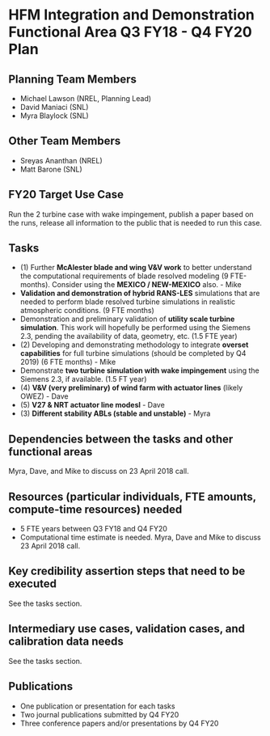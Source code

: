 # HFM Integration and Demonstration Functional Area Q3 FY18 - Q4 FY20 Plan
## Planning Team Members
* Michael Lawson (NREL, Planning  Lead)
* David Maniaci (SNL)
* Myra Blaylock (SNL)

## Other Team Members
* Sreyas Ananthan (NREL)
* Matt Barone (SNL)

## FY20 Target Use Case
Run the 2 turbine case with wake impingement, publish a paper based on the runs, release all information to the public that is needed to run this case.

## Tasks
* (1) Further **McAlester blade and wing V&V work** to better understand the computational requirements of blade resolved modeling (9 FTE-months). Consider using the **MEXICO / NEW-MEXICO** also.  - Mike
* **Validation and demonstration of hybrid RANS-LES** simulations that are needed to perform blade resolved turbine simulations in realistic atmospheric conditions. (9 FTE months)
* Demonstration and preliminary validation of **utility scale turbine simulation**. This work will hopefully be performed using the Siemens 2.3, pending the availability of data, geometry, etc. (1.5 FTE year)
* (2) Developing and demonstrating methodology to integrate **overset capabilities** for full turbine simulations (should be completed by Q4 2019) (6 FTE months) - Mike
* Demonstrate **two turbine simulation with wake impingement** using the Siemens 2.3, if available. (1.5 FT year)
* (4) **V&V (very preliminary) of wind farm with actuator lines** (likely OWEZ) - Dave
* (5) **V27 & NRT actuator line modesl** - Dave
* (3) **Different stability ABLs (stable and unstable)**  - Myra

## Dependencies between the tasks and other functional areas
Myra, Dave, and Mike to discuss on 23 April 2018 call.

## Resources (particular individuals, FTE amounts, compute-time resources) needed
* 5 FTE years between Q3 FY18 and Q4 FY20
* Computational time estimate is needed. Myra, Dave and Mike to discuss 23 April 2018 call. 

## Key credibility assertion steps that need to be executed
See the tasks section.

## Intermediary use cases, validation cases, and calibration data needs
See the tasks section.

## Publications
* One publication or presentation for each tasks
* Two journal publications submitted by Q4 FY20
* Three conference papers and/or presentations by Q4 FY20
